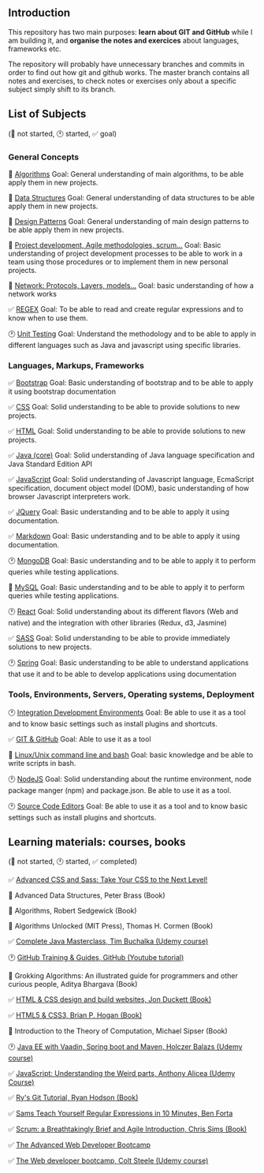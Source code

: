 ## Introduction

This repository has two main purposes: **learn about GIT and GitHub** while I am building it, and **organise the notes and exercices** about languages, frameworks etc.

The repository will probably have unnecessary branches and commits in order to find out how git and github works. The master branch contains all notes and exercises, to check notes or exercises only about a specific subject simply shift to its branch.

## List of Subjects <!--Future: If a new subject is added remember update MD template-->

(:black_square_button: not started, :clock1: started, :white_check_mark: goal)

### General Concepts

:black_square_button: [Algorithms](subjects/algorithms.md) Goal: General understanding of main algorithms, to be able apply them in new projects.

:black_square_button: [Data Structures](subjects/data-structures.md) Goal: General understanding of data structures to be able apply them in new projects.

:black_square_button: [Design Patterns](subjects/design-patterns.md) Goal: General understanding of main design patterns to be able apply them in new projects.

:black_square_button: [Project development, Agile methodologies, scrum...](subjects/project-development.md) Goal: Basic understanding of project development processes to be able to work in a team using those procedures or to implement them in new personal projects.

:black_square_button: [Network: Protocols, Layers, models...](subjects/network.md) Goal: basic understanding of how a network works

:white_check_mark: [REGEX](subjects/regex.md) Goal: To be able to read and create regular expressions and to know when to use them.

:clock1: [Unit Testing](subjects/unit-testing.md) Goal: Understand the methodology and to be able to apply in different languages such as Java and javascript using specific libraries.

### Languages, Markups, Frameworks

:white_check_mark: [Bootstrap](subjects/bootstrap.md) Goal: Basic understanding of bootstrap and to be able to apply it using bootstrap documentation

:white_check_mark: [CSS](subjects/css.md) Goal: Solid understanding to be able to provide solutions to new projects.

:white_check_mark: [HTML](subjects/html.md) Goal: Solid understanding to be able to provide solutions to new projects.

:white_check_mark: [Java (core)](subjects/java%28core%29.md) Goal: Solid understanding of Java language specification and Java Standard Edition API

:white_check_mark: [JavaScript](subjects/javascript.md) Goal: Solid understanding of Javascript language, EcmaScript specification, document object model (DOM), basic understanding of how browser Javascript interpreters work.

:white_check_mark: [JQuery](subjects/jquery.md) Goal: Basic understanding and to be able to apply it using documentation.

:white_check_mark: [Markdown](subjects/markdown.md) Goal: Basic understanding and to be able to apply it using documentation.

:clock1: [MongoDB](subjects/mongodb.md) Goal: Basic understanding and to be able to apply it to perform queries while testing applications.

:black_square_button: [MySQL](subjects/mysql.md) Goal: Basic understanding and to be able to apply it to perform queries while testing applications.

:clock1: [React](subjects/react.md) Goal: Solid understanding about its different flavors (Web and native) and the integration with other libraries (Redux, d3, Jasmine)

:white_check_mark: [SASS](subjects/sass.md) Goal: Solid understanding to be able to provide immediately solutions to new projects.

:clock1: [Spring](subjects/spring.md) Goal: Basic understanding to be able to understand applications that use it and to be able to develop applications using documentation

### Tools, Environments, Servers, Operating systems, Deployment

:clock1: [Integration Development Environments](subjects/ide.md) Goal: Be able to use it as a tool and to know basic settings such as install plugins and shortcuts.

:white_check_mark: [GIT & GitHub](subjects/git.md) Goal: Able to use it as a tool

:black_square_button: [Linux/Unix command line and bash](subjects/bash.md) Goal: basic knowledge and be able to write scripts in bash.

:clock1: [NodeJS](subjects/nodejs.md) Goal: Solid understanding about the runtime environment, node package manger (npm) and package.json. Be able to use it as a tool.

:clock1: [Source Code Editors](subjects/source-code-editors.md) Goal: Be able to use it as a tool and to know basic settings such as install plugins and shortcuts.


## Learning materials: courses, books <!--Future: If a new material is included use the MD template to include it-->

(:black_square_button: not started, :clock1: started, :white_check_mark: completed)

:white_check_mark: [Advanced CSS and Sass: Take Your CSS to the Next Level!](advanced-css-and-sass/acas.md)

:black_square_button: Advanced Data Structures, Peter Brass (Book)

:black_square_button: Algorithms, Robert Sedgewick (Book)

:black_square_button: Algorithms Unlocked (MIT Press), Thomas H. Cormen (Book)

:white_check_mark: [Complete Java Masterclass, Tim Buchalka (Udemy course)](complete-java-masterclass/cjm.md)

:clock1: [GitHub Training & Guides, GitHub (Youtube tutorial)](https://www.youtube.com/channel/UCP7RrmoueENv9TZts3HXXtw)

:black_square_button: Grokking Algorithms: An illustrated guide for programmers and other curious people, Aditya Bhargava (Book)

:white_check_mark: [HTML & CSS design and build websites, Jon Duckett (Book)](html-and-css-design-and-build-websites/hcdbw.md)

:white_check_mark: [HTML5 & CSS3, Brian P. Hogan (Book)](html-and-css3/hc.md)

:black_square_button: Introduction to the Theory of Computation, Michael Sipser (Book)

:clock1: [Java EE with Vaadin, Spring boot and Maven, Holczer Balazs (Udemy course)](java-ee-with-vaadin-spring-boot-and-maven/jewvsbam.md)

:white_check_mark: [JavaScript: Understanding the Weird parts, Anthony Alicea (Udemy Course)](javascript-understanding-the-weird-parts/jutwp.md)

:white_check_mark: [Ry's Git Tutorial, Ryan Hodson (Book)](rys-git-tutorial/rgt.md)

:white_check_mark: [Sams Teach Yourself Regular Expressions in 10 Minutes, Ben Forta](sams-teach-yourself-regular-expressions-in-10-minutes/styrem.md)

:white_check_mark: [Scrum: a Breathtakingly Brief and Agile Introduction, Chris Sims (Book)](scrum-a-breathtakingly-brief-and-agile-introduction/sbbai.md)

:white_check_mark: [The Advanced Web Developer Bootcamp](the-advanced-web-developer-bootcamp/tawdb.md)

:white_check_mark: [The Web developer bootcamp, Colt Steele (Udemy course)](the-web-developer-bootcamp/twdb.md)
